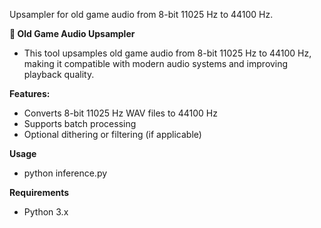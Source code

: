 Upsampler for old game audio from 8-bit 11025 Hz to 44100 Hz.

**🎵 Old Game Audio Upsampler**
- This tool upsamples old game audio from 8-bit 11025 Hz to 44100 Hz, making it compatible with modern audio systems and improving playback quality.

**Features:** 
- Converts 8-bit 11025 Hz WAV files to 44100 Hz
- Supports batch processing
- Optional dithering or filtering (if applicable)

**Usage**
- python inference.py

**Requirements**

- Python 3.x
